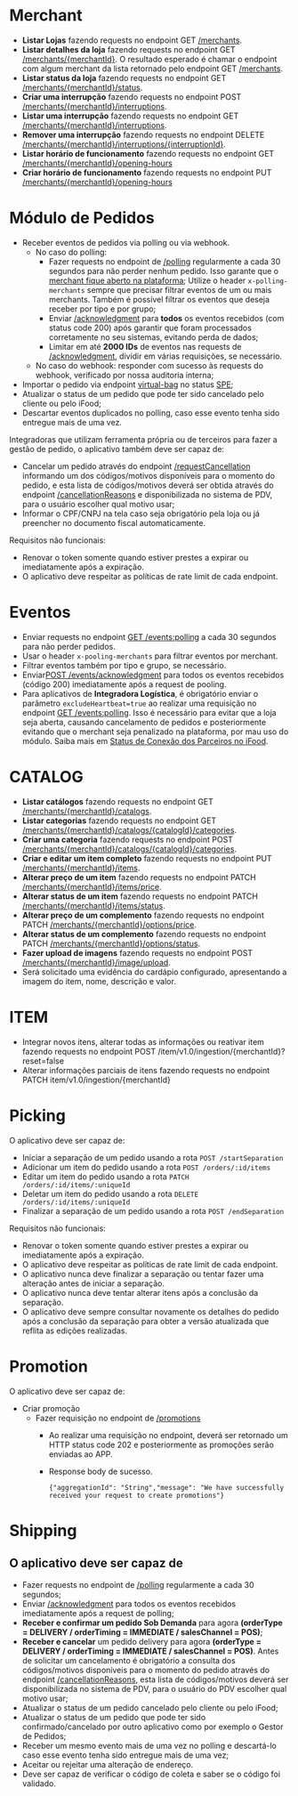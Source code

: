 # Merchant

- **Listar Lojas** fazendo requests no endpoint GET [/merchants](https://developer.ifood.com.br/pt-BR/docs/references#operations-Merchant-getAllMerchants).
- **Listar detalhes da loja** fazendo requests no endpoint GET [/merchants/{merchantId}](https://developer.ifood.com.br/pt-BR/docs/references#operations-Merchant-getMerchant). O resultado esperado é chamar o endpoint com algum merchant da lista retornado pelo endpoint GET [/merchants](https://developer.ifood.com.br/pt-BR/docs/references#operations-Merchant-getAllMerchants).
- **Listar status da loja** fazendo requests no endpoint GET [/merchants/{merchantId}/status](https://developer.ifood.com.br/pt-BR/docs/references#operations-Status-getAllStatusDetails).
- **Criar uma interrupção** fazendo requests no endpoint POST [/merchants/{merchantId}/interruptions](https://developer.ifood.com.br/pt-BR/docs/references#operations-Interruption-postInterruption).
- **Listar uma interrupção** fazendo requests no endpoint GET [/merchants/{merchantId}/interruptions](https://developer.ifood.com.br/pt-BR/docs/references#operations-Interruption-getInterruption).
- **Remover uma interrupção** fazendo requests no endpoint DELETE [/merchants/{merchantId}/interruptions/{interruptionId}](https://developer.ifood.com.br/pt-BR/docs/references#operations-Interruption-deleteInterruption).
- **Listar horário de funcionamento** fazendo requests no endpoint GET [/merchants/{merchantId}/opening-hours](https://developer.ifood.com.br/pt-BR/docs/references#operations-OpeningHours-getOpeningHours)
- **Criar horário de funcionamento** fazendo requests no endpoint PUT [/merchants/{merchantId}/opening-hours](https://developer.ifood.com.br/pt-BR/docs/references#operations-OpeningHours-putOpeningHours)

# Módulo de Pedidos

- Receber eventos de pedidos via polling ou via webhook.
    - No caso do polling:
        - Fazer requests no endpoint de [/polling](https://developer.ifood.com.br/pt-BR/docs/references#operations-Events-getOrderEvents) regularmente a cada 30 segundos para não perder nenhum pedido. Isso garante que o [merchant fique aberto na plataforma](https://medium.com/ifood-developer/status-de-conex%C3%A3o-dos-parceiros-no-ifood-aa010fec7713); Utilize o header `x-polling-merchants` sempre que precisar filtrar eventos de um ou mais merchants. Também é possível filtrar os eventos que deseja receber por tipo e por grupo;
        - Enviar [/acknowledgment](https://developer.ifood.com.br/pt-BR/docs/references#operations-Events-acknowledgeEvents) para **todos** os eventos recebidos (com status code 200) após garantir que foram processados corretamente no seu sistemas, evitando perda de dados;
        - Limitar em até **2000 IDs** de eventos nas requests de [/acknowledgment](https://developer.ifood.com.br/pt-BR/docs/references#operations-Events-acknowledgeEvents), dividir em várias requisições, se necessário.
    - No caso do webhook: responder com sucesso às requests do webhook, verificado por nossa auditoria interna;
- Importar o pedido via endpoint [virtual-bag](https://developer.ifood.com.br/pt-BR/docs/guides/order/groceries/virtual-bag) no status [SPE](https://developer.ifood.com.br/pt-BR/docs/guides/order/events#eventos-por-grupo);
- Atualizar o status de um pedido que pode ter sido cancelado pelo cliente ou pelo iFood;
- Descartar eventos duplicados no polling, caso esse evento tenha sido entregue mais de uma vez.

Integradoras que utilizam ferramenta própria ou de terceiros para fazer a gestão de pedido, o aplicativo também deve ser capaz de:

- Cancelar um pedido através do endpoint [/requestCancellation](https://developer.ifood.com.br/pt-BR/docs/references/#operations-Actions-requestCancellation) informando um dos códigos/motivos disponíveis para o momento do pedido, e esta lista de códigos/motivos deverá ser obtida através do endpoint [/cancellationReasons](https://developer.ifood.com.br/pt-BR/docs/references/#operations-Actions-getCancellationReasons) e disponibilizada no sistema de PDV, para o usuário escolher qual motivo usar;
- Informar o CPF/CNPJ na tela caso seja obrigatório pela loja ou já preencher no documento fiscal automaticamente.

Requisitos não funcionais:

- Renovar o token somente quando estiver prestes a expirar ou imediatamente após a expiração.
- O aplicativo deve respeitar as políticas de rate limit de cada endpoint.


# Eventos

- Enviar requests no endpoint [GET /events:polling](https://developer.ifood.com.br/pt-BR/docs/references#operations-Events-getOrderEvents) a cada 30 segundos para não perder pedidos.
- Usar o header `x-pooling-merchants` para filtrar eventos por merchant.
- Filtrar eventos também por tipo e grupo, se necessário.
- Enviar[POST /events/acknowledgment](https://developer.ifood.com.br/pt-BR/docs/references#operations-Events-acknowledgeEvents) para todos os eventos recebidos (código 200) imediatamente após a request de pooling.
- Para aplicativos de **Integradora Logística**, é obrigatório enviar o parâmetro `excludeHeartbeat=true` ao realizar uma requisição no endpoint [GET /events:polling](https://developer.ifood.com.br/pt-BR/docs/references#operations-Events-getOrderEvents). Isso é necessário para evitar que a loja seja aberta, causando cancelamento de pedidos e posteriormente evitando que o merchant seja penalizado na plataforma, por mau uso do módulo. Saiba mais em [Status de Conexão dos Parceiros no iFood](https://medium.com/ifood-developer/status-de-conex%C3%A3o-dos-parceiros-no-ifood-aa010fec7713).


# CATALOG

- **Listar catálogos** fazendo requests no endpoint GET [/merchants/{merchantId}/catalogs](https://developer.ifood.com.br/pt-BR/docs/references#operations-Catalog-CatalogController_getCatalogs).
- **Listar categorias** fazendo requests no endpoint GET [/merchants/{merchantId}/catalogs/{catalogId}/categories](https://developer.ifood.com.br/pt-BR/docs/references#operations-Category-CategoryController_getAllCategories).
- **Criar uma categoria** fazendo requests no endpoint POST [/merchants/{merchantId}/catalogs/{catalogId}/categories](https://developer.ifood.com.br/pt-BR/docs/references#operations-Category-CategoryController_createCategory).
- **Criar e editar um item completo** fazendo requests no endpoint PUT [/merchants/{merchantId}/items](https://developer.ifood.com.br/pt-BR/docs/references#operations-Item-ItemController_createOrUpdateItem).
- **Alterar preço de um item** fazendo requests no endpoint PATCH [/merchants/{merchantId}/items/price](https://developer.ifood.com.br/pt-BR/docs/references#operations-Item-ItemController_updateItemPrice).
- **Alterar status de um item** fazendo requests no endpoint PATCH [/merchants/{merchantId}/items/status](https://developer.ifood.com.br/pt-BR/docs/references#operations-Item-ItemController_updateItemStatus).
- **Alterar preço de um complemento** fazendo requests no endpoint PATCH [/merchants/{merchantId}/options/price](https://developer.ifood.com.br/pt-BR/docs/references#operations-Option-OptionController_updateOptionPrice).
- **Alterar status de um complemento** fazendo requests no endpoint PATCH [/merchants/{merchantId}/options/status](https://developer.ifood.com.br/pt-BR/docs/references#operations-Option-OptionController_updateOptionStatus).
- **Fazer upload de imagens** fazendo requests no endpoint POST [/merchants/{merchantId}/image/upload](https://developer.ifood.com.br/pt-BR/docs/references#operations-Image-ImageController_uploadImage).
- Será solicitado uma evidência do cardápio configurado, apresentando a imagem do item, nome, descrição e valor.

# ITEM

- Integrar novos itens, alterar todas as informações ou reativar item fazendo requests no endpoint POST /item/v1.0/ingestion/{merchantId}?reset=false
- Alterar informações parciais de itens fazendo requests no endpoint PATCH item/v1.0/ingestion/{merchantId}


# Picking

O aplicativo deve ser capaz de:

- Iniciar a separação de um pedido usando a rota `POST /startSeparation`
- Adicionar um item do pedido usando a rota `POST /orders/:id/items`
- Editar um item do pedido usando a rota `PATCH /orders/:id/items/:uniqueId`
- Deletar um item do pedido usando a rota `DELETE /orders/:id/items/:uniqueId`
- Finalizar a separação de um pedido usando a rota `POST /endSeparation`

Requisitos não funcionais:

- Renovar o token somente quando estiver prestes a expirar ou imediatamente após a expiração.
- O aplicativo deve respeitar as políticas de rate limit de cada endpoint.
- O aplicativo nunca deve finalizar a separação ou tentar fazer uma alteração antes de iniciar a separação.
- O aplicativo nunca deve tentar alterar itens após a conclusão da separação.
- O aplicativo deve sempre consultar novamente os detalhes do pedido após a conclusão da separação para obter a versão atualizada que reflita as edições realizadas.

# Promotion

O aplicativo deve ser capaz de:

- Criar promoção
    - Fazer requisição no endpoint de [/promotions](https://developer.ifood.com.br/pt-BR/docs/references#operations-Promotion-createPromotion)
        - Ao realizar uma requisição no endpoint, deverá ser retornado um HTTP status code 202 e posteriormente as promoções serão enviadas ao APP.
        - Response body de sucesso.
            
            ```
            {"aggregationId": "String","message": "We have successfully received your request to create promotions"}
            ```


# Shipping

## O aplicativo deve ser capaz de

- Fazer requests no endpoint de [/polling](https://developer.ifood.com.br/pt-BR/docs/references#operations-Events-getOrderEvents) regularmente a cada 30 segundos;
- Enviar [/acknowledgment](https://developer.ifood.com.br/pt-BR/docs/references#operations-Events-acknowledgeEvents) para todos os eventos recebidos imediatamente após a request de polling;
- **Receber e confirmar um pedido Sob Demanda** para agora **(orderType = DELIVERY / orderTiming = IMMEDIATE / salesChannel = POS)**;
- **Receber e cancelar** um pedido delivery para agora **(orderType = DELIVERY / orderTiming = IMMEDIATE / salesChannel = POS)**. Antes de solicitar um cancelamento é obrigatório a consulta dos códigos/motivos disponíveis para o momento do pedido através do endpoint [/cancellationReasons](https://developer.ifood.com.br/pt-BR/docs/references#operations-Actions-requestCancellation), esta lista de códigos/motivos deverá ser disponibilizada no sistema de PDV, para o usuário do PDV escolher qual motivo usar;
- Atualizar o status de um pedido cancelado pelo cliente ou pelo iFood;
- Atualizar o status de um pedido que pode ter sido confirmado/cancelado por outro aplicativo como por exemplo o Gestor de Pedidos;
- Receber um mesmo evento mais de uma vez no polling e descartá-lo caso esse evento tenha sido entregue mais de uma vez;
- Aceitar ou rejeitar uma alteração de endereço.
- Deve ser capaz de verificar o código de coleta e saber se o código foi validado.



